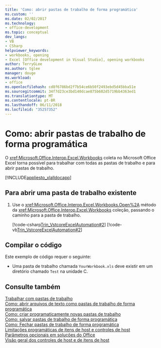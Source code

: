 ```yaml
---
title: 'Como: abrir pastas de trabalho de forma programática'
ms.custom: ''
ms.date: 02/02/2017
ms.technology:
- office-development
ms.topic: conceptual
dev_langs:
- VB
- CSharp
helpviewer_keywords:
- workbooks, opening
- Excel [Office development in Visual Studio], opening workbooks
author: TerryGLee
ms.author: tglee
manager: douge
ms.workload:
- office
ms.openlocfilehash: cd8f6786bd2f7b54ce6b50f2493ebd5d45bba51e
ms.sourcegitcommit: 34f7d23ce3bd140dcae875b602d5719bb4363ed1
ms.translationtype: MT
ms.contentlocale: pt-BR
ms.lasthandoff: 06/11/2018
ms.locfileid: "35257352"
---
```

# <a name="how-to-programmatically-open-workbooks"></a>Como: abrir pastas de trabalho de forma programática
  O <xref:Microsoft.Office.Interop.Excel.Workbooks> coleta no Microsoft Office Excel torna possível para trabalhar com todas as pastas de trabalho e para abrir pastas de trabalho.  
  
 [!INCLUDE[appliesto_xlalldocapp](../vsto/includes/appliesto-xlalldocapp-md.md)]  
  
## <a name="to-open-an-existing-workbook"></a>Para abrir uma pasta de trabalho existente  
  
1.  Use o <xref:Microsoft.Office.Interop.Excel.Workbooks.Open%2A> método da <xref:Microsoft.Office.Interop.Excel.Workbooks> coleção, passando o caminho para a pasta de trabalho.  
  
     [!code-csharp[Trin_VstcoreExcelAutomation#2](../vsto/codesnippet/CSharp/Trin_VstcoreExcelAutomationCS/Sheet1.cs#2)]
     [!code-vb[Trin_VstcoreExcelAutomation#2](../vsto/codesnippet/VisualBasic/Trin_VstcoreExcelAutomation/Sheet1.vb#2)]  
  
## <a name="compile-the-code"></a>Compilar o código  
 Este exemplo de código requer o seguinte:  
  
-   Uma pasta de trabalho chamada `YourWorkbook.xls` deve existir em um diretório chamado `Test` na unidade C.  
  
## <a name="see-also"></a>Consulte também  
 [Trabalhar com pastas de trabalho](../vsto/working-with-workbooks.md)   
 [Como: abrir arquivos de texto como pastas de trabalho de forma programática](../vsto/how-to-programmatically-open-text-files-as-workbooks.md)   
 [Como: criar programaticamente novas pastas de trabalho](../vsto/how-to-programmatically-create-new-workbooks.md)   
 [Como: salvar pastas de trabalho de forma programática](../vsto/how-to-programmatically-save-workbooks.md)   
 [Como: Fechar pastas de trabalho de forma programática](../vsto/how-to-programmatically-close-workbooks.md)   
 [Limitações programáticas de itens de host e controles de host](../vsto/programmatic-limitations-of-host-items-and-host-controls.md)   
 [Parâmetros opcionais em soluções do Office](../vsto/optional-parameters-in-office-solutions.md)   
 [Visão geral dos controles de host e de itens de host](../vsto/host-items-and-host-controls-overview.md)  
  
  